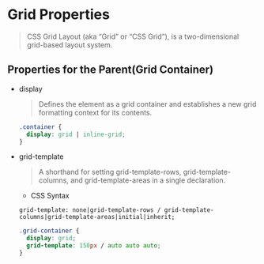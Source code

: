 # Grid Properties

> CSS Grid Layout (aka “Grid” or “CSS Grid”), is a two-dimensional grid-based
> layout system.

## Properties for the Parent(Grid Container)

- display

  > Defines the element as a grid container and establishes a new grid
  > formatting context for its contents.

  ```css
  .container {
    display: grid | inline-grid;
  }
  ```

- grid-template

  > A shorthand for setting grid-template-rows, grid-template-columns, and
  > grid-template-areas in a single declaration.

  - CSS Syntax

  ```
  grid-template: none|grid-template-rows / grid-template-columns|grid-template-areas|initial|inherit;
  ```

    <!-- This grid layout has three columns, and the first row is 150px high: -->

  ```css
  .grid-container {
    display: grid;
    grid-template: 150px / auto auto auto;
  }
  ```

  <!-- [reference:A Complete Guide to Grid](https://css-tricks.com/snippets/css/complete-guide-grid/#grid-properties) -->
